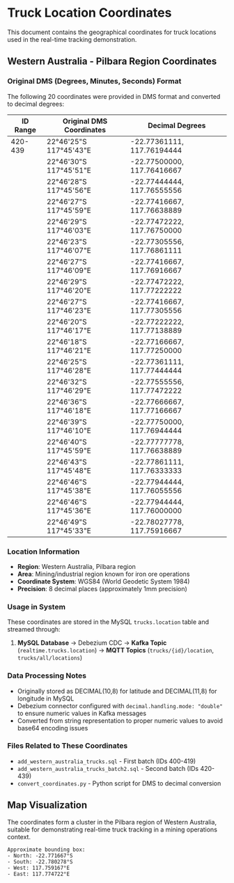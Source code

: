 # Truck Location Coordinates

This document contains the geographical coordinates for truck locations used in the real-time tracking demonstration.

## Western Australia - Pilbara Region Coordinates

### Original DMS (Degrees, Minutes, Seconds) Format
The following 20 coordinates were provided in DMS format and converted to decimal degrees:

| ID Range | Original DMS Coordinates | Decimal Degrees |
|----------|-------------------------|-----------------|
| 420-439 | 22°46'25"S 117°45'43"E | -22.77361111, 117.76194444 |
| | 22°46'30"S 117°45'51"E | -22.77500000, 117.76416667 |
| | 22°46'28"S 117°45'56"E | -22.77444444, 117.76555556 |
| | 22°46'27"S 117°45'59"E | -22.77416667, 117.76638889 |
| | 22°46'29"S 117°46'03"E | -22.77472222, 117.76750000 |
| | 22°46'23"S 117°46'07"E | -22.77305556, 117.76861111 |
| | 22°46'27"S 117°46'09"E | -22.77416667, 117.76916667 |
| | 22°46'29"S 117°46'20"E | -22.77472222, 117.77222222 |
| | 22°46'27"S 117°46'23"E | -22.77416667, 117.77305556 |
| | 22°46'20"S 117°46'17"E | -22.77222222, 117.77138889 |
| | 22°46'18"S 117°46'21"E | -22.77166667, 117.77250000 |
| | 22°46'25"S 117°46'28"E | -22.77361111, 117.77444444 |
| | 22°46'32"S 117°46'29"E | -22.77555556, 117.77472222 |
| | 22°46'36"S 117°46'18"E | -22.77666667, 117.77166667 |
| | 22°46'39"S 117°46'10"E | -22.77750000, 117.76944444 |
| | 22°46'40"S 117°45'59"E | -22.77777778, 117.76638889 |
| | 22°46'43"S 117°45'48"E | -22.77861111, 117.76333333 |
| | 22°46'46"S 117°45'38"E | -22.77944444, 117.76055556 |
| | 22°46'46"S 117°45'36"E | -22.77944444, 117.76000000 |
| | 22°46'49"S 117°45'33"E | -22.78027778, 117.75916667 |

### Location Information
- **Region**: Western Australia, Pilbara region
- **Area**: Mining/industrial region known for iron ore operations
- **Coordinate System**: WGS84 (World Geodetic System 1984)
- **Precision**: 8 decimal places (approximately 1mm precision)

### Usage in System
These coordinates are stored in the MySQL `trucks.location` table and streamed through:
1. **MySQL Database** → Debezium CDC → **Kafka Topic** (`realtime.trucks.location`) → **MQTT Topics** (`trucks/{id}/location`, `trucks/all/locations`)

### Data Processing Notes
- Originally stored as DECIMAL(10,8) for latitude and DECIMAL(11,8) for longitude in MySQL
- Debezium connector configured with `decimal.handling.mode: "double"` to ensure numeric values in Kafka messages
- Converted from string representation to proper numeric values to avoid base64 encoding issues

### Files Related to These Coordinates
- `add_western_australia_trucks.sql` - First batch (IDs 400-419)
- `add_western_australia_trucks_batch2.sql` - Second batch (IDs 420-439)  
- `convert_coordinates.py` - Python script for DMS to decimal conversion

## Map Visualization
The coordinates form a cluster in the Pilbara region of Western Australia, suitable for demonstrating real-time truck tracking in a mining operations context.

```
Approximate bounding box:
- North: -22.771667°S
- South: -22.780278°S  
- West: 117.759167°E
- East: 117.774722°E
```
